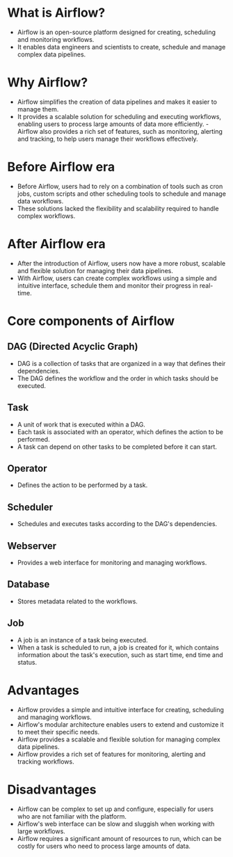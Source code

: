 # What is Airflow?
- Airflow is an open-source platform designed for creating, scheduling and monitoring workflows. 
- It enables data engineers and scientists to create, schedule and manage complex data pipelines.

# Why Airflow?
- Airflow simplifies the creation of data pipelines and makes it easier to manage them. 
- It provides a scalable solution for scheduling and executing workflows, enabling users to process large amounts of data more efficiently. 
-Airflow also provides a rich set of features, such as monitoring, alerting and tracking, to help users manage their workflows effectively.

# Before Airflow era
- Before Airflow, users had to rely on a combination of tools such as cron jobs, custom scripts and other scheduling tools to schedule and manage data workflows. 
- These solutions lacked the flexibility and scalability required to handle complex workflows.

# After Airflow era
- After the introduction of Airflow, users now have a more robust, scalable and flexible solution for managing their data pipelines. 
- With Airflow, users can create complex workflows using a simple and intuitive interface, schedule them and monitor their progress in real-time.

# Core components of Airflow

## DAG (Directed Acyclic Graph)
- DAG is a collection of tasks that are organized in a way that defines their dependencies. 
- The DAG defines the workflow and the order in which tasks should be executed.

## Task
- A unit of work that is executed within a DAG.
- Each task is associated with an operator, which defines the action to be performed. 
- A task can depend on other tasks to be completed before it can start.

## Operator
- Defines the action to be performed by a task.

## Scheduler
- Schedules and executes tasks according to the DAG's dependencies.

## Webserver
- Provides a web interface for monitoring and managing workflows.

## Database
- Stores metadata related to the workflows.

## Job
- A job is an instance of a task being executed. 
- When a task is scheduled to run, a job is created for it, which contains information about the task's execution, such as start time, end time and status.

# Advantages
- Airflow provides a simple and intuitive interface for creating, scheduling and managing workflows.
- Airflow's modular architecture enables users to extend and customize it to meet their specific needs.
- Airflow provides a scalable and flexible solution for managing complex data pipelines.
- Airflow provides a rich set of features for monitoring, alerting and tracking workflows.

# Disadvantages
- Airflow can be complex to set up and configure, especially for users who are not familiar with the platform.
- Airflow's web interface can be slow and sluggish when working with large workflows.
- Airflow requires a significant amount of resources to run, which can be costly for users who need to process large amounts of data.
